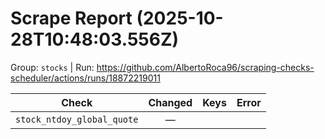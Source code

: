 # Scrape Report (2025-10-28T10:48:03.556Z)

Group: `stocks`  |  Run: https://github.com/AlbertoRoca96/scraping-checks-scheduler/actions/runs/18872219011

| Check | Changed | Keys | Error |
|---|:---:|:--|:--|
| `stock_ntdoy_global_quote` | — |  |  |
